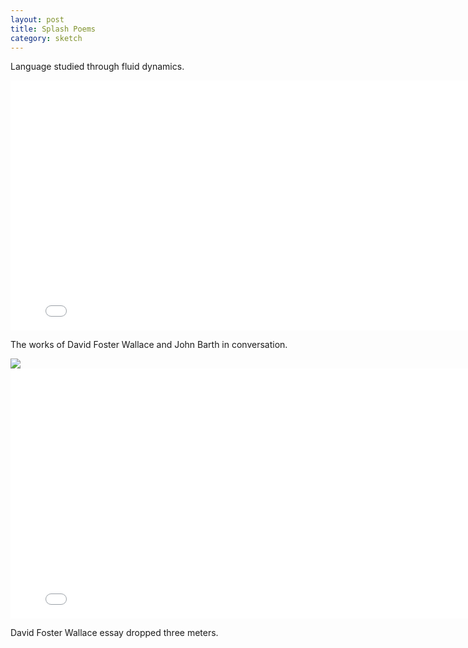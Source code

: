 ```yaml
---
layout: post
title: Splash Poems
category: sketch
---
```


Language studied through fluid dynamics.


<iframe src="//player.vimeo.com/video/115175259?title=0&amp;byline=0&amp;portrait=0" width="800" height="400" frameborder="0" webkitallowfullscreen mozallowfullscreen allowfullscreen> </iframe>

The works of David Foster Wallace and John Barth in conversation.
<br>

<img src="../../img/w4.jpg">
<br>

<iframe src="//player.vimeo.com/video/115175261?title=0&amp;byline=0&amp;portrait=0" width="800" height="400" frameborder="0" webkitallowfullscreen mozallowfullscreen allowfullscreen> </iframe>

David Foster Wallace essay dropped three meters. 
